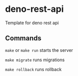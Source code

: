 # deno-rest-api

Template for deno rest api

## Commands

`make` or `make run` starts the server

`make migrate` runs migrations

`make rollback` runs rollback

